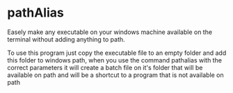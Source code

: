 # pathAlias
Easely make any executable on your windows machine available on the terminal without adding anything to path.

To use this program just copy the executable file to an empty folder and add this folder to windows path, when you use the command pathalias with the correct parameters it will create a batch file on it's folder that will be available on path and will be a shortcut to a program that is not available on path
